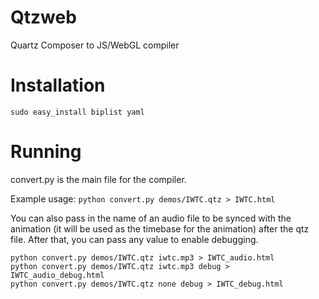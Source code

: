 Qtzweb
======

Quartz Composer to JS/WebGL compiler

Installation
============

    sudo easy_install biplist yaml

Running
=======

convert.py is the main file for the compiler.

Example usage: `python convert.py demos/IWTC.qtz > IWTC.html`

You can also pass in the name of an audio file to be synced with the animation (it will be used as the timebase for the animation) after the qtz file.
After that, you can pass any value to enable debugging.

    python convert.py demos/IWTC.qtz iwtc.mp3 > IWTC_audio.html
    python convert.py demos/IWTC.qtz iwtc.mp3 debug > IWTC_audio_debug.html
    python convert.py demos/IWTC.qtz none debug > IWTC_debug.html
